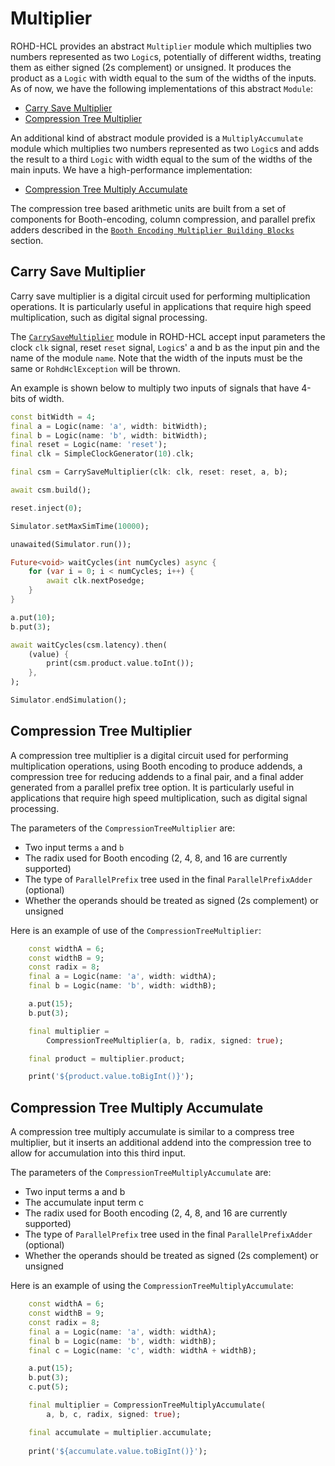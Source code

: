 # Multiplier

ROHD-HCL provides an abstract `Multiplier` module which multiplies two
numbers represented as two `Logic`s, potentially of different widths,
treating them as either signed (2s complement) or unsigned. It
produces the product as a `Logic` with width equal to the sum of the
widths of the inputs. As of now, we have the following implementations
of this abstract `Module`:

- [Carry Save Multiplier](#carry-save-multiplier)
- [Compression Tree Multiplier](#compression-tree-multiplier)

An additional kind of abstract module provided is a
`MultiplyAccumulate` module which multiplies two numbers represented
as two `Logic`s and adds the result to a third `Logic` with width
equal to the sum of the widths of the main inputs. We have a
high-performance implementation:

- [Compression Tree Multiply Accumulate](#compression-tree-multiply-accumulate)

The compression tree based arithmetic units are built from a set of components for Booth-encoding, column compression, and parallel prefix adders described in the [`Booth Encoding Multiplier Building Blocks`](./multiplier_components.md#booth-encoding-multiplier-building-blocks) section.

## Carry Save Multiplier

Carry save multiplier is a digital circuit used for performing multiplication operations. It
is particularly useful in applications that require high speed
multiplication, such as digital signal processing.

The
[`CarrySaveMultiplier`](https://intel.github.io/rohd-hcl/rohd_hcl/CarrySaveMultiplier-class.html)
module in ROHD-HCL accept input parameters the clock `clk` signal,
reset `reset` signal, `Logic`s' a and b as the input pin and the name
of the module `name`. Note that the width of the inputs must be the
same or `RohdHclException` will be thrown.

An example is shown below to multiply two inputs of signals that have 4-bits of width.

```dart
const bitWidth = 4;
final a = Logic(name: 'a', width: bitWidth);
final b = Logic(name: 'b', width: bitWidth);
final reset = Logic(name: 'reset');
final clk = SimpleClockGenerator(10).clk;

final csm = CarrySaveMultiplier(clk: clk, reset: reset, a, b);

await csm.build();

reset.inject(0);

Simulator.setMaxSimTime(10000);

unawaited(Simulator.run());

Future<void> waitCycles(int numCycles) async {
    for (var i = 0; i < numCycles; i++) {
        await clk.nextPosedge;
    }
}

a.put(10);
b.put(3);

await waitCycles(csm.latency).then(
    (value) {
        print(csm.product.value.toInt());
    },
);

Simulator.endSimulation();
```

## Compression Tree Multiplier

A compression tree multiplier is a digital circuit used for performing
multiplication operations, using Booth encoding to produce addends, a
compression tree for reducing addends to a final pair, and a final
adder generated from a parallel prefix tree option. It is particularly
useful in applications that require high speed multiplication, such as
digital signal processing.

The parameters of the
`CompressionTreeMultiplier` are:

- Two input terms `a` and `b`
- The radix used for Booth encoding (2, 4, 8, and 16 are currently supported)
- The type of `ParallelPrefix` tree used in the final `ParallelPrefixAdder` (optional)
- Whether the operands should be treated as signed (2s complement) or unsigned

Here is an example of use of the `CompressionTreeMultiplier`:

```dart
    const widthA = 6;
    const widthB = 9;
    const radix = 8;
    final a = Logic(name: 'a', width: widthA);
    final b = Logic(name: 'b', width: widthB);

    a.put(15);
    b.put(3);

    final multiplier =
        CompressionTreeMultiplier(a, b, radix, signed: true);

    final product = multiplier.product;

    print('${product.value.toBigInt()}');
```

## Compression Tree Multiply Accumulate

A compression tree multiply accumulate is similar to a compress tree
multiplier, but it inserts an additional addend into the compression
tree to allow for accumulation into this third input.

The parameters of the
`CompressionTreeMultiplyAccumulate` are:

- Two input terms a and b
- The accumulate input term c
- The radix used for Booth encoding (2, 4, 8, and 16 are currently supported)
- The type of `ParallelPrefix` tree used in the final `ParallelPrefixAdder` (optional)
- Whether the operands should be treated as signed (2s complement) or unsigned

Here is an example of using the `CompressionTreeMultiplyAccumulate`:

```dart
    const widthA = 6;
    const widthB = 9;
    const radix = 8;
    final a = Logic(name: 'a', width: widthA);
    final b = Logic(name: 'b', width: widthB);
    final c = Logic(name: 'c', width: widthA + widthB);

    a.put(15);
    b.put(3);
    c.put(5);

    final multiplier = CompressionTreeMultiplyAccumulate(
        a, b, c, radix, signed: true);

    final accumulate = multiplier.accumulate;
    
    print('${accumulate.value.toBigInt()}');
```

